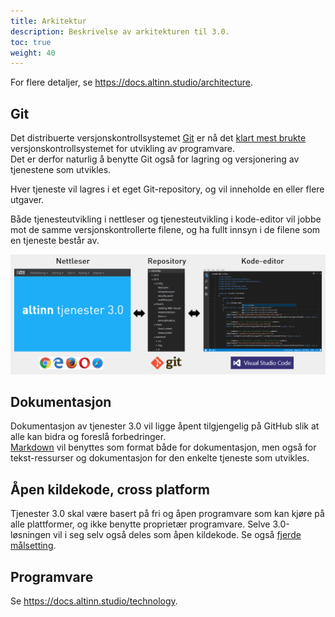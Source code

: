 ```yaml
---
title: Arkitektur
description: Beskrivelse av arkitekturen til 3.0.
toc: true
weight: 40
---
```


For flere detaljer, se https://docs.altinn.studio/architecture.

## Git

Det distribuerte versjonskontrollsystemet [Git](https://en.wikipedia.org/wiki/Git) er nå det
[klart mest brukte](https://insights.stackoverflow.com/survey/2018/#work-version-control) versjonskontrollsystemet for utvikling av programvare.  
Det er derfor naturlig å benytte Git også for lagring og versjonering av tjenestene som utvikles.  

Hver tjeneste vil lagres i et eget Git-repository, og vil inneholde en eller flere utgaver.

Både tjenesteutvikling i nettleser og tjenesteutvikling i kode-editor vil jobbe mot de samme versjonskontrollerte filene, og ha fullt innsyn i de filene som en tjeneste består av.

![Både Studio og kode-editorer benytter Git som back-end](git-as-backend.png "Git som back-end")


## Dokumentasjon

Dokumentasjon av tjenester 3.0 vil ligge åpent tilgjengelig på GitHub slik at alle kan bidra og foreslå forbedringer.  
[Markdown](https://en.wikipedia.org/wiki/Markdown) vil benyttes som format både for dokumentasjon, men også for tekst-ressurser og dokumentasjon for den enkelte tjeneste som utvikles.


## Åpen kildekode, cross platform

Tjenester 3.0 skal være basert på fri og åpen programvare som kan kjøre på alle plattformer, og ikke benytte proprietær programvare.
Selve 3.0-løsningen vil i seg selv også deles som åpen kildekode. Se også [fjerde målsetting](../goals#åpen-kildekode-cross-platform).


## Programvare

Se https://docs.altinn.studio/technology.